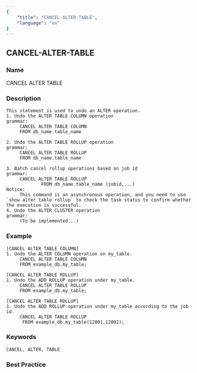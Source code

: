 ```yaml
---
{
    "title": "CANCEL-ALTER-TABLE",
    "language": "en"
}
---
```


<!--
Licensed to the Apache Software Foundation (ASF) under one
or more contributor license agreements.  See the NOTICE file
distributed with this work for additional information
regarding copyright ownership.  The ASF licenses this file
to you under the Apache License, Version 2.0 (the
"License"); you may not use this file except in compliance
with the License.  You may obtain a copy of the License at

  http://www.apache.org/licenses/LICENSE-2.0

Unless required by applicable law or agreed to in writing,
software distributed under the License is distributed on an
"AS IS" BASIS, WITHOUT WARRANTIES OR CONDITIONS OF ANY
KIND, either express or implied.  See the License for the
specific language governing permissions and limitations
under the License.
-->

## CANCEL-ALTER-TABLE

### Name

CANCEL ALTER TABLE 

### Description

```text
This statement is used to undo an ALTER operation.
1. Undo the ALTER TABLE COLUMN operation
grammar:
     CANCEL ALTER TABLE COLUMN
     FROM db_name.table_name

2. Undo the ALTER TABLE ROLLUP operation
grammar:
     CANCEL ALTER TABLE ROLLUP
     FROM db_name.table_name

3. Batch cancel rollup operations based on job id
grammar:
     CANCEL ALTER TABLE ROLLUP
             FROM db_name.table_name (jobid,...)
Notice:
     This command is an asynchronous operation, and you need to use `show alter table rollup` to check the task status to confirm whether the execution is successful.
4. Undo the ALTER CLUSTER operation
grammar:
     (To be implemented...)
```

### Example

```text
[CANCEL ALTER TABLE COLUMN]
1. Undo the ALTER COLUMN operation on my_table.
     CANCEL ALTER TABLE COLUMN
     FROM example_db.my_table;

[CANCEL ALTER TABLE ROLLUP]
1. Undo the ADD ROLLUP operation under my_table.
     CANCEL ALTER TABLE ROLLUP
     FROM example_db.my_table;

[CANCEL ALTER TABLE ROLLUP]
1. Undo the ADD ROLLUP operation under my_table according to the job id.
     CANCEL ALTER TABLE ROLLUP
      FROM example_db.my_table(12801,12802);
```

### Keywords

```text
CANCEL, ALTER, TABLE
```

### Best Practice


